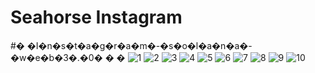 # Seahorse Instagram
#� �I�n�s�t�a�g�r�a�m�-�s�o�l�a�n�a�-�w�e�b�3�.�0�
�
�
![1](https://user-images.githubusercontent.com/51912776/214793170-ee13c2b4-e7c2-45c1-a793-09fff33361a0.PNG)
![2](https://user-images.githubusercontent.com/51912776/214793180-a0cf569a-4dea-45de-9972-783bc16a91ce.PNG)
![3](https://user-images.githubusercontent.com/51912776/214793187-2bc3c491-3a48-4057-8684-ed88e9bbc211.PNG)
![4](https://user-images.githubusercontent.com/51912776/214793192-0a8fabe1-9c23-4a1b-9206-c7d4c1843a0a.PNG)
![5](https://user-images.githubusercontent.com/51912776/214793194-6dad2ad9-0fc5-4543-97f2-e82eb139e72b.PNG)
![6](https://user-images.githubusercontent.com/51912776/214793197-3e904db2-7854-4919-97c4-1b145ac87e47.PNG)
![7](https://user-images.githubusercontent.com/51912776/214793206-ab57c874-00c5-4015-9093-9769a902af04.PNG)
![8](https://user-images.githubusercontent.com/51912776/214793210-adc9ea3a-1c4a-4337-ac6d-48364c159024.PNG)
![9](https://user-images.githubusercontent.com/51912776/214793216-0a8ab493-b1d1-496d-9dfb-f4c159d756c9.PNG)
![10](https://user-images.githubusercontent.com/51912776/214793220-d7d5db14-87a8-4fa5-bac3-b29f13445b6b.PNG)
